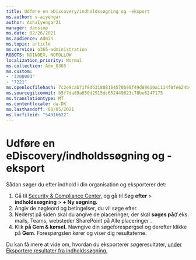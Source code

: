 ```yaml
---
title: Udføre en eDiscovery/indholdssøgning og -eksport
ms.author: v-aiyengar
author: AshaIyengar21
manager: dansimp
ms.date: 02/26/2021
ms.audience: Admin
ms.topic: article
ms.service: o365-administration
ROBOTS: NOINDEX, NOFOLLOW
localization_priority: Normal
ms.collection: Adm_O365
ms.custom:
- "3200003"
- "7221"
ms.openlocfilehash: 7c2e9cab71f8db31808164570b98f49d89610a1114f0fe624b4e6295c2b5d86d
ms.sourcegitcommit: b5f7da89a650d2915dc652449623c78be6247175
ms.translationtype: MT
ms.contentlocale: da-DK
ms.lasthandoff: 08/05/2021
ms.locfileid: "54016622"
---
```

# <a name="perform-an-ediscoverycontent-search-and-export"></a>Udføre en eDiscovery/indholdssøgning og -eksport

Sådan søger du efter indhold i din organisation og eksporterer det:

1. Gå til [Security & Compliance Center,](https://go.microsoft.com/fwlink/?linkid=2086958) og gå til Søg **efter**  >  **indholdssøgning**  >  **+ Ny søgning.**
1. Angiv de nøgleord og betingelser, du vil søge efter.
1. Nederst på siden skal du angive de placeringer, der skal **søges på**(f.eks. mails, Teams, websteder SharePoint på Alle placeringer .
1. Klik **på Gem & kørsel.** Navngive din søgeforespørgsel og derefter klikke på **Gem**. Forespørgslen kører og viser dig resultaterne.

Du kan få mere at vide om, hvordan du eksporterer søgeresultater, [under Eksportere resultater fra indholdssøgning.](https://go.microsoft.com/fwlink/?linkid=2102118)

